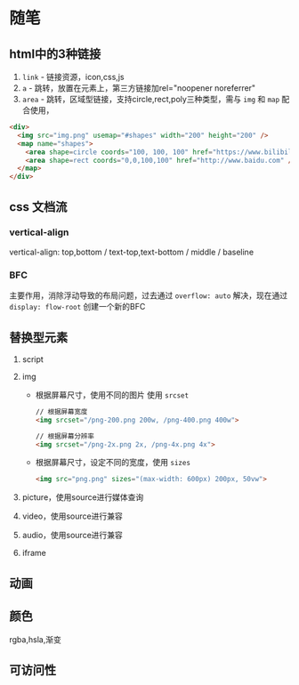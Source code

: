 # 随笔

## html中的3种链接

1. `link` - 链接资源，icon,css,js
1. `a` - 跳转，放置在元素上，第三方链接加rel="noopener noreferrer"  
1. `area` - 跳转，区域型链接，支持circle,rect,poly三种类型，需与 `img` 和 `map` 配合使用，

```html
<div>
  <img src="img.png" usemap="#shapes" width="200" height="200" />
  <map name="shapes">
    <area shape=circle coords="100, 100, 100" href="https://www.bilibili.com" />
    <area shape=rect coords="0,0,100,100" href="http://www.baidu.com" />
  </map>
</div>
```

## css 文档流

### vertical-align

vertical-align: top,bottom / text-top,text-bottom / middle / baseline

### BFC

主要作用，消除浮动导致的布局问题，过去通过 `overflow: auto` 解决，现在通过 `display: flow-root` 创建一个新的BFC

## 替换型元素

1. script
2. img
    * 根据屏幕尺寸，使用不同的图片 使用 `srcset`

        ```html
        // 根据屏幕宽度
        <img srcset="/png-200.png 200w, /png-400.png 400w">

        // 根据屏幕分辨率
        <img srcset="/png-2x.png 2x, /png-4x.png 4x">
        ```

    * 根据屏幕尺寸，设定不同的宽度，使用 `sizes`

        ```html
        <img src="png.png" sizes="(max-width: 600px) 200px, 50vw">
        ```

3. picture，使用source进行媒体查询
4. video，使用source进行兼容
5. audio，使用source进行兼容
6. iframe

## 动画

## 颜色

rgba,hsla,渐变

## 可访问性
